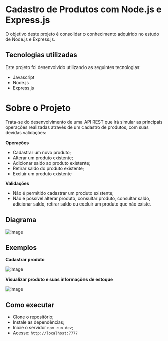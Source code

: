 # Cadastro de Produtos com Node.js e Express.js
O objetivo deste projeto é consolidar o conhecimento adquirido no estudo de Node.js e Express.js.

## Tecnologias utilizadas
Este projeto foi desenvolvido utilizando as seguintes tecnologias:

- Javascript
- Node.js
- Express.js

# Sobre o Projeto
Trata-se do desenvolvimento de uma API REST que irá simular as principais operações realizadas através de um cadastro de produtos, com suas devidas validações:

**Operações**

- Cadastrar um novo produto;
- Alterar um produto existente;
- Adicionar saldo ao produto existente;
- Retirar saldo do produto existente;
- Excluir um produto existente

**Validações**

- Não é permitido cadastrar um produto existente;
- Não é possível alterar produto, consultar produto, consultar saldo, adicionar saldo, retirar saldo ou excluir um produto que não existe.

## Diagrama

![image](https://user-images.githubusercontent.com/65618765/188462914-e6010cd3-fba5-4e56-836a-d23f5724086c.png)

## Exemplos 

**Cadastrar produto**

![image](https://user-images.githubusercontent.com/65618765/188463369-79856823-f3f6-4f72-9cab-93ec9f8f45df.png)

**Visualizar produto e suas informações de estoque**

![image](https://user-images.githubusercontent.com/65618765/188463628-f1d06617-b37f-4dd6-82da-219efdc6a6fd.png)

## Como executar
- Clone o repositório;
- Instale as dependências;
- Inicie o servidor `npm run dev`;
- Acesse: `http://localhost:7777`
